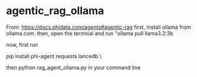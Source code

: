 # agentic_rag_ollama

From: https://docs.phidata.com/agents#agentic-rag
first, install ollama from ollama.com.
then, open the termnial and run "ollama pull llama3.2:3b 

now, first run

pip install phi-agent requests lancedb \

then python rag_agent_ollama.py in your command line
